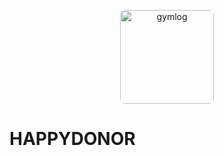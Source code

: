 <p align="center">
<img style= "border-radius : 8px " height="150px" width="150px" src="https://user-images.githubusercontent.com/92852926/179365948-c4cd52b1-0cfe-40b3-be68-626b99283212.png" alt="gymlog"/>
</p>

# HAPPYDONOR



